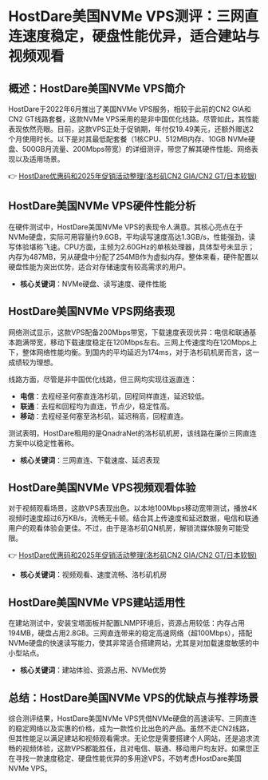 # HostDare美国NVMe VPS测评：三网直连速度稳定，硬盘性能优异，适合建站与视频观看

## 概述：HostDare美国NVMe VPS简介

HostDare于2022年6月推出了美国NVMe VPS服务，相较于此前的CN2 GIA和CN2 GT线路套餐，这款NVMe VPS采用的是非中国优化线路。尽管如此，其性能表现依然亮眼。目前，这款VPS正处于促销期，年付仅19.49美元，还额外赠送2个月使用时长。以下是对其最低配套餐（1核CPU、512MB内存、10GB NVMe硬盘、500GB月流量、200Mbps带宽）的详细测评，带您了解其硬件性能、网络表现以及适用场景。

👉 [HostDare优惠码和2025年促销活动整理(洛杉矶CN2 GIA/CN2 GT/日本软银)](https://bit.ly/hostdare)

## HostDare美国NVMe VPS硬件性能分析

在硬件测试中，HostDare美国NVMe VPS的表现令人满意。其核心亮点在于NVMe硬盘，实际可用容量约9.6GB，平均读写速度高达1.3GB/s，性能强劲，读写体验堪称飞速。CPU方面，主频为2.60GHz的单核处理器，具体型号未显示；内存为487MB，另从硬盘中分配了254MB作为虚拟内存。整体来看，硬件配置以硬盘性能为突出优势，适合对存储速度有较高需求的用户。

- **核心关键词**：NVMe硬盘、读写速度、硬件性能

## HostDare美国NVMe VPS网络表现

网络测试显示，这款VPS配备200Mbps带宽，下载速度表现优异：电信和联通基本跑满带宽，移动下载速度稳定在120Mbps左右。三网上传速度均在120Mbps上下，整体网络性能均衡。到国内的平均延迟为174ms，对于洛杉矶机房而言，这一成绩较为理想。

线路方面，尽管是非中国优化线路，但三网均实现往返直连：
- **电信**：去程经圣何塞直连洛杉矶，回程同样直连，延迟较低。
- **联通**：去程和回程均为直连，节点少，稳定性高。
- **移动**：去程经圣何塞至洛杉矶，延迟稍高，回程直连。

测试表明，HostDare租用的是QnadraNet的洛杉矶机房，该线路在廉价三网直连方案中以稳定性著称。

- **核心关键词**：三网直连、下载速度、延迟表现

## HostDare美国NVMe VPS视频观看体验

对于视频观看场景，这款VPS表现出色。以本地100Mbps移动宽带测试，播放4K视频时速度超过6万KB/s，流畅无卡顿。结合其上传速度和延迟数据，电信和联通用户的观看体验会更佳。不过，由于是洛杉矶QN机房，解锁流媒体服务可能受限。

👉 [HostDare优惠码和2025年促销活动整理(洛杉矶CN2 GIA/CN2 GT/日本软银)](https://bit.ly/hostdare)

- **核心关键词**：视频观看、速度流畅、洛杉矶机房

## HostDare美国NVMe VPS建站适用性

在建站测试中，安装宝塔面板并配置LNMP环境后，资源占用较低：内存占用194MB，硬盘占用2.8GB。三网直连带来的稳定高速网络（超100Mbps），搭配NVMe硬盘的快速读写能力，使其非常适合搭建网站，尤其是对加载速度敏感的中小型站点。

- **核心关键词**：建站体验、资源占用、NVMe优势

## 总结：HostDare美国NVMe VPS的优缺点与推荐场景

综合测评结果，HostDare美国NVMe VPS凭借NVMe硬盘的高速读写、三网直连的稳定网络以及实惠的价格，成为一款性价比出色的产品。虽然不走CN2线路，但其性能足以满足建站和视频观看需求。无论您是需要搭建个人网站，还是追求流畅的视频体验，这款VPS都能胜任，且对电信、联通、移动用户均友好。如果您正在寻找一款速度稳定、硬盘性能优异的多用途VPS，不妨考虑HostDare美国NVMe VPS。